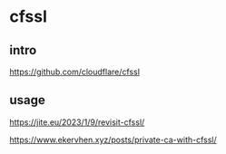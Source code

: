 # cfssl

## intro
https://github.com/cloudflare/cfssl

## usage
https://jite.eu/2023/1/9/revisit-cfssl/

https://www.ekervhen.xyz/posts/private-ca-with-cfssl/